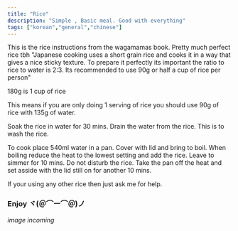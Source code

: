 ```yaml
---
title: "Rice"
description: "Simple , Basic meal. Good with everything"
tags: ["korean","general","chinese"]
---
```

This is the rice instructions from the wagamamas book. Pretty much perfect rice tbh
"Japanese cooking uses a short grain rice and cooks it in a way that gives a nice sticky texture. To prepare it perfectly its important the ratio to rice to water is 2:3. Its recommended to use 90g or half a cup of rice per person"

180g is 1 cup of rice

This means if you are only doing 1 serving of rice you should use 90g of rice with 135g of water.

Soak the rice in water for 30 mins. Drain the water from the rice.
This is to wash the rice.

To cook place 540ml water in a pan. Cover with lid and bring to boil. When boiling reduce the heat to the lowest setting and add the rice. Leave to simmer for 10 mins. Do not disturb the rice. Take the pan off the heat and set asside with the lid still on for another 10 mins.

If your using any other rice then just ask me for help.


<h3> Enjoy ヾ(＠⌒ー⌒＠)ノ</h3>


<i> image incoming </i>